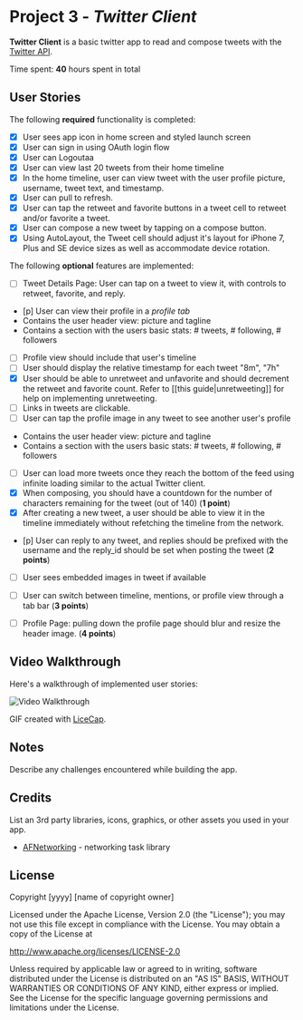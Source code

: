# Project 3 - *Twitter Client*

**Twitter Client** is a basic twitter app to read and compose tweets with the [Twitter API](https://apps.twitter.com/).

Time spent: **40** hours spent in total

## User Stories

The following **required** functionality is completed:

- [x] User sees app icon in home screen and styled launch screen
- [x] User can sign in using OAuth login flow
- [x] User can Logoutaa
- [x] User can view last 20 tweets from their home timeline
- [x] In the home timeline, user can view tweet with the user profile picture, username, tweet text, and timestamp.
- [x] User can pull to refresh.
- [x] User can tap the retweet and favorite buttons in a tweet cell to retweet and/or favorite a tweet.
- [x] User can compose a new tweet by tapping on a compose button.
- [x] Using AutoLayout, the Tweet cell should adjust it's layout for iPhone 7, Plus and SE device sizes as well as accommodate device rotation.

The following **optional** features are implemented:

- [ ] Tweet Details Page: User can tap on a tweet to view it, with controls to retweet, favorite, and reply.
- [p] User can view their profile in a *profile tab*
- Contains the user header view: picture and tagline
- Contains a section with the users basic stats: # tweets, # following, # followers
- [ ] Profile view should include that user's timeline
- [ ] User should display the relative timestamp for each tweet "8m", "7h"
- [x] User should be able to unretweet and unfavorite and should decrement the retweet and favorite count. Refer to [[this guide|unretweeting]] for help on implementing unretweeting.
- [ ] Links in tweets are clickable.
- [ ] User can tap the profile image in any tweet to see another user's profile
- Contains the user header view: picture and tagline
- Contains a section with the users basic stats: # tweets, # following, # followers
- [ ] User can load more tweets once they reach the bottom of the feed using infinite loading similar to the actual Twitter client.
- [x] When composing, you should have a countdown for the number of characters remaining for the tweet (out of 140) (**1 point**)
- [x] After creating a new tweet, a user should be able to view it in the timeline immediately without refetching the timeline from the network.
- [p] User can reply to any tweet, and replies should be prefixed with the username and the reply_id should be set when posting the tweet (**2 points**)
- [ ] User sees embedded images in tweet if available
- [ ] User can switch between timeline, mentions, or profile view through a tab bar (**3 points**)
- [ ] Profile Page: pulling down the profile page should blur and resize the header image. (**4 points**)


## Video Walkthrough

Here's a walkthrough of implemented user stories:

<img src='http://g.recordit.co/9yrsxymII4.gif' title='Video Walkthrough' width='' alt='Video Walkthrough' />

GIF created with [LiceCap](http://www.cockos.com/licecap/).

## Notes

Describe any challenges encountered while building the app.

## Credits

List an 3rd party libraries, icons, graphics, or other assets you used in your app.

- [AFNetworking](https://github.com/AFNetworking/AFNetworking) - networking task library

## License

Copyright [yyyy] [name of copyright owner]

Licensed under the Apache License, Version 2.0 (the "License");
you may not use this file except in compliance with the License.
You may obtain a copy of the License at

http://www.apache.org/licenses/LICENSE-2.0

Unless required by applicable law or agreed to in writing, software
distributed under the License is distributed on an "AS IS" BASIS,
WITHOUT WARRANTIES OR CONDITIONS OF ANY KIND, either express or implied.
See the License for the specific language governing permissions and
limitations under the License.
